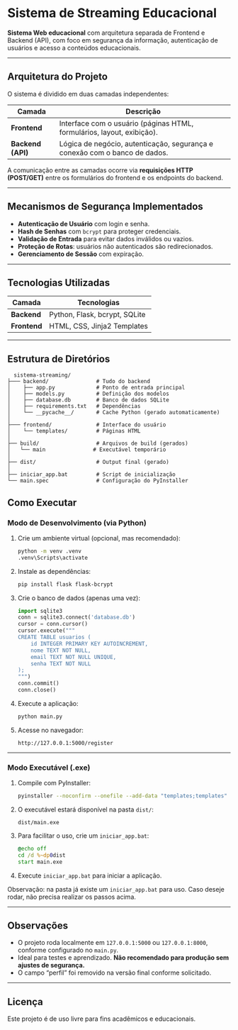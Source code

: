 #  Sistema de Streaming Educacional  

**Sistema Web educacional** com arquitetura separada de Frontend e Backend (API), com foco em segurança da informação, autenticação de usuários e acesso a conteúdos educacionais.  

---

##  Arquitetura do Projeto  
O sistema é dividido em duas camadas independentes:  

| **Camada**       | **Descrição**                                                                 |
|------------------|------------------------------------------------------------------------------|
| **Frontend**     | Interface com o usuário (páginas HTML, formulários, layout, exibição).       |
| **Backend (API)**| Lógica de negócio, autenticação, segurança e conexão com o banco de dados.   |

A comunicação entre as camadas ocorre via **requisições HTTP (POST/GET)** entre os formulários do frontend e os endpoints do backend.  

---

##  Mecanismos de Segurança Implementados  
- **Autenticação de Usuário** com login e senha.  
- **Hash de Senhas** com `bcrypt` para proteger credenciais.  
- **Validação de Entrada** para evitar dados inválidos ou vazios.  
- **Proteção de Rotas**: usuários não autenticados são redirecionados.  
- **Gerenciamento de Sessão** com expiração.  

---

##  Tecnologias Utilizadas  
| **Camada**       | **Tecnologias**                              |
|------------------|---------------------------------------------|
| **Backend**      | Python, Flask, bcrypt, SQLite               |
| **Frontend**     | HTML, CSS, Jinja2 Templates                 |

---

##  Estrutura de Diretórios   
```plaintext
  sistema-streaming/
├─── backend/               # Tudo do backend
│    ├── app.py             # Ponto de entrada principal
│    ├── models.py          # Definição dos modelos
│    ├── database.db        # Banco de dados SQLite
│    ├── requirements.txt   # Dependências
│    └── __pycache__/       # Cache Python (gerado automaticamente)
│
├─── frontend/              # Interface do usuário
│    └── templates/         # Páginas HTML
│
├── build/                  # Arquivos de build (gerados)
│   └── main               # Executável temporário
│
├── dist/                   # Output final (gerado)
│
├── iniciar_app.bat         # Script de inicialização
└── main.spec               # Configuração do PyInstaller

   ```
##  Como Executar

### Modo de Desenvolvimento (via Python)

1. Crie um ambiente virtual (opcional, mas recomendado):
   ```bash
   python -m venv .venv
   .venv\Scripts\activate

2. Instale as dependências:
   ```bash
   pip install flask flask-bcrypt
   ```

3. Crie o banco de dados (apenas uma vez):
   ```python
   import sqlite3
   conn = sqlite3.connect('database.db')
   cursor = conn.cursor()
   cursor.execute("""
   CREATE TABLE usuarios (
       id INTEGER PRIMARY KEY AUTOINCREMENT,
       nome TEXT NOT NULL,
       email TEXT NOT NULL UNIQUE,
       senha TEXT NOT NULL
   );
   """)
   conn.commit()
   conn.close()
   ```

4. Execute a aplicação:
   ```bash
   python main.py
   ```

5. Acesse no navegador:
   ```
   http://127.0.0.1:5000/register
   ```

---

### Modo Executável (.exe)

1. Compile com PyInstaller:
   ```bash
   pyinstaller --noconfirm --onefile --add-data "templates;templates" main.py
   ```

2. O executável estará disponível na pasta `dist/`:
   ```
   dist/main.exe
   ```

3. Para facilitar o uso, crie um `iniciar_app.bat`:
   ```bat
   @echo off
   cd /d %~dp0dist
   start main.exe
   ```

4. Execute `iniciar_app.bat` para iniciar a aplicação.


Observação: na pasta já existe um `iniciar_app.bat` para uso. Caso deseje rodar, não precisa realizar os passos acima. 

---

##  Observações

- O projeto roda localmente em `127.0.0.1:5000` ou `127.0.0.1:8000`, conforme configurado no `main.py`.
- Ideal para testes e aprendizado. **Não recomendado para produção sem ajustes de segurança.**
- O campo “perfil” foi removido na versão final conforme solicitado.

---

## Licença

Este projeto é de uso livre para fins acadêmicos e educacionais.
